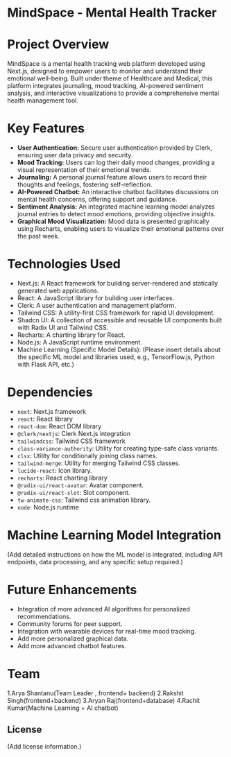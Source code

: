 # MindSpace - Mental Health Tracker

# Project Overview

MindSpace is a  mental health tracking web platform developed using Next.js, designed to empower users to monitor and understand their emotional well-being. Built under theme of Healthcare and Medical, this platform integrates journaling, mood tracking, AI-powered sentiment analysis, and interactive visualizations to provide a comprehensive mental health management tool.

# Key Features

* **User Authentication:** Secure user authentication provided by Clerk, ensuring user data privacy and security.
* **Mood Tracking:** Users can log their daily mood changes, providing a visual representation of their emotional trends.
* **Journaling:** A personal journal feature allows users to record their thoughts and feelings, fostering self-reflection.
* **AI-Powered Chatbot:** An interactive chatbot facilitates discussions on mental health concerns, offering support and guidance.
* **Sentiment Analysis:** An integrated machine learning model analyzes journal entries to detect mood emotions, providing objective insights.
* **Graphical Mood Visualization:** Mood data is presented graphically using Recharts, enabling users to visualize their emotional patterns over the past week.

# Technologies Used

* Next.js: A React framework for building server-rendered and statically generated web applications.
* React: A JavaScript library for building user interfaces.
* Clerk: A user authentication and management platform.
* Tailwind CSS: A utility-first CSS framework for rapid UI development.
* Shadcn UI: A collection of accessible and reusable UI components built with Radix UI and Tailwind CSS.
* Recharts: A charting library for React.
* Node.js: A JavaScript runtime environment.
* Machine Learning (Specific Model Details): (Please insert details about the specific ML model and libraries used, e.g., TensorFlow.js, Python with Flask API, etc.)

# Dependencies

* `next`: Next.js framework
* `react`: React library
* `react-dom`: React DOM library
* `@clerk/nextjs`: Clerk Next.js integration
* `tailwindcss`: Tailwind CSS framework
* `class-variance-authority`: Utility for creating type-safe class variants.
* `clsx`: Utility for conditionally joining class names.
* `tailwind-merge`: Utility for merging Tailwind CSS classes.
* `lucide-react`: Icon library.
* `recharts`: React charting library
* `@radix-ui/react-avatar`: Avatar component.
* `@radix-ui/react-slot`: Slot component.
* `tw-animate-css`: Tailwind css animation library.
* `node`: Node.js runtime

# Machine Learning Model Integration

(Add detailed instructions on how the ML model is integrated, including API endpoints, data processing, and any specific setup required.)

# Future Enhancements

* Integration of more advanced AI algorithms for personalized recommendations.
* Community forums for peer support.
* Integration with wearable devices for real-time mood tracking.
* Add more personalized graphical data.
* Add more advanced chatbot features.

# Team

1.Arya Shantanu(Team Leader , frontend+ backend)
2.Rakshit Singh(frontend+backend)
3.Aryan Raj(frontend+database)
4.Rachit Kumar(Machine Learning + AI chatbot) 

## License

(Add license information.)
